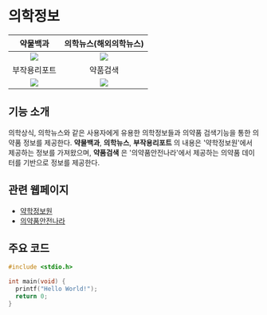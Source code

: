 # 의학정보

약물백과             |  의학뉴스(해외의학뉴스)
:-------------------------:|:-------------------------:
![](https://user-images.githubusercontent.com/58100710/144931307-1b9e25a0-06da-4513-865c-3be591749891.png)  |  ![](https://user-images.githubusercontent.com/58100710/144931313-6ad750d8-0165-44bd-b3d2-1c07dadfcec9.png)
부작용리포트            |  약품검색
![](https://user-images.githubusercontent.com/58100710/144931316-dbf02cd9-4e1e-466c-a134-8d0d12b3f377.png)  |  ![](https://user-images.githubusercontent.com/58100710/144931328-a4f63b25-9b96-41dd-88d3-bf70699351e5.png)

## 기능 소개
의학상식, 의학뉴스와 같은 사용자에게 유용한 의학정보들과 의약품 검색기능을 통한 의약품 정보를 제공한다.
**약물백과**, **의학뉴스**, **부작용리포트** 의 내용은 '약학정보원'에서 제공하는 정보를 가져왔으며, **약품검색** 은 '의약품안전나라'에서 제공하는 의약품 데이터를 기반으로 정보를 제공한다.

## 관련 웹페이지
- [약학정보원](https://www.health.kr/)
- [의약품안전나라](https://nedrug.mfds.go.kr/index)

## 주요 코드
```c
#include <stdio.h>

int main(void) {
  printf("Hello World!");
  return 0;
}
```
